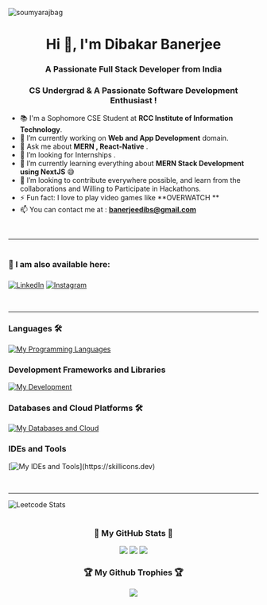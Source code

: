 <!-- ![logo](https://github.com/soumyarajbag/soumyarajbag/blob/main/Soumyaraj_Bag_Poster.png) -->
<p align="left"> <img src="https://komarev.com/ghpvc/?username=Dibs07&label=Profile%20views&color=0e75b6&style=flat" alt="soumyarajbag" /> </p>
<h1 align="center">Hi 👋, I'm Dibakar Banerjee</h1>
<h3 align="center">A Passionate Full Stack Developer from India</h3>
<h3 align="center">CS Undergrad & A Passionate Software Development Enthusiast !</h3>

- 📚 I'm a Sophomore CSE Student at **RCC Institute of Information Technology**.
- 🌱 I’m currently working on **Web and App Development** domain.
- 💬 Ask me about **MERN , React-Native** .
- 👯 I’m looking for Internships .  
- 🔭 I’m currently learning everything about **MERN Stack Development using NextJS** 😅
- 💞️ I’m looking to contribute everywhere possible, and learn from the collaborations and Willing to Participate in Hackathons.
- ⚡ Fun fact: I love to play video games like **OVERWATCH **
- 📫 You can contact me at : **banerjeedibs@gmail.com**

<br>

---
# <h3 align="left">📧 I am also available here: <h3>
<p align="left">
<a href="https://www.linkedin.com/in/dibakar-banerjee-189831221/" target="blank"><img alt='LinkedIn' src='https://img.shields.io/badge/LinkedIn-100000?style=for-the-badge&logo=LinkedIn&logoColor=white&labelColor=000000&color=0072b1'/></a>  
<!--<a href="https://www.facebook.com/TheSoumyarajBag/" target="blank"><img alt='Facebook' src='https://img.shields.io/badge/Facebook-100000?style=for-the-badge&logo=Facebook&logoColor=white&labelColor=black&color=000080'/></a>-->
<a href="https://www.instagram.com/dibakar_07ff/" target="blank"><img alt='Instagram' src='https://img.shields.io/badge/Instagram-100000?style=for-the-badge&logo=Instagram&logoColor=white&labelColor=000000&color=FF009E'/></a>
<!--<a href="discordapp.com/users/soumyarajbag" target="blank"><img alt='Discord' src='https://img.shields.io/badge/Discord-100000?style=for-the-badge&logo=Discord&logoColor=white&labelColor=black&color=6B00B3'/></a>-->

</p>

<br>

---

### Languages 🛠 
[![My Programming Languages](https://skillicons.dev/icons?i=c,cpp,python,js,ts)](https://skillicons.dev)

### Development Frameworks and Libraries
[![My Development](https://skillicons.dev/icons?i=html,css,bootstrap,tailwindcss,react,mui,nodejs,expressjs,nextjs)](https://skillicons.dev)

### Databases and Cloud Platforms 🛠 
[![My Databases and Cloud](https://skillicons.dev/icons?i=mongodb,mysql,sqlite,supabase,firebase)](https://skillicons.dev)

### IDEs and Tools
[![My IDEs and Tools](https://skillicons.dev/icons?i=vscode,postman,git,github,vercel,netlify,replit,)](https://skillicons.dev)


<br/>

---
![Leetcode Stats]([https://leetcard.jacoblin.cool/JacobLinCool](https://leetcard.jacoblin.cool/banerjeedibs?theme=light&font=Gorditas&ext=activity))

# <h3 align="center">🏅 My GitHub Stats 🏅</h3>

<div align="center">
<img src="https://github-readme-stats.vercel.app/api/top-langs/?username=Dibs07&layout=compact&theme=dark#gh-dark-mode-only">
<img src="https://github-readme-stats.vercel.app/api?username=Dibs07&show_icons=true&include_all_commits=true&theme=dark">
<img src="https://github-readme-streak-stats.herokuapp.com/?user=Dibs07&theme=dark">
</div>

<div align="center">
<h3 align="center">🏆 My Github Trophies 🏆</h3>
<img align="center" src="https://github-profile-trophy.vercel.app/?username=Dibs07&theme=onedark">
</div>
